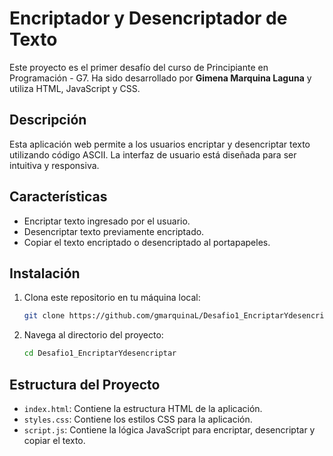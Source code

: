 # Encriptador y Desencriptador de Texto

Este proyecto es el primer desafío del curso de Principiante en Programación - G7. Ha sido desarrollado por **Gimena Marquina Laguna** y utiliza HTML, JavaScript y CSS.

## Descripción

Esta aplicación web permite a los usuarios encriptar y desencriptar texto utilizando código ASCII. La interfaz de usuario está diseñada para ser intuitiva y responsiva.

## Características

- Encriptar texto ingresado por el usuario.
- Desencriptar texto previamente encriptado.
- Copiar el texto encriptado o desencriptado al portapapeles.

## Instalación

1. Clona este repositorio en tu máquina local:
    ```bash
    git clone https://github.com/gmarquinaL/Desafio1_EncriptarYdesencriptar.git
    ```

2. Navega al directorio del proyecto:
    ```bash
    cd Desafio1_EncriptarYdesencriptar
    ```

## Estructura del Proyecto

- `index.html`: Contiene la estructura HTML de la aplicación.
- `styles.css`: Contiene los estilos CSS para la aplicación.
- `script.js`: Contiene la lógica JavaScript para encriptar, desencriptar y copiar el texto.
